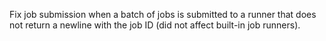 Fix job submission when a batch of jobs is submitted to a runner that does
not return a newline with the job ID (did not affect built-in job runners).
